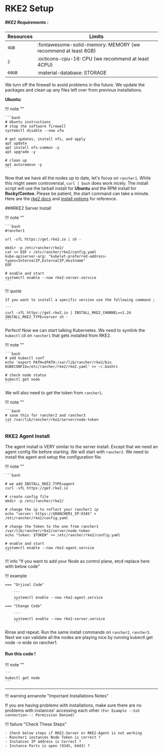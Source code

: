 # RKE2 Setup

##### RKE2 Requirements :


| Resources      | Limits                                                       |
| -----------    | ------------------------------------                         |
| `4GB`          | :fontawesome-solid-memory: MEMORY (we recommend at least 8GB)|
| `2`            | :octicons-cpu-16: CPU (we recommend at least 4CPU)           |
| `60GB`         | :material-database:     STORAGE                              |



We turn off the firewall to avoid problems in the future. We update the packages and clean up any files left over from previous installations.


**Ubuntu**:

!!! note ""

    ```bash
    # Ubuntu instructions 
    # stop the software firewall
    systemctl disable --now ufw

    # get updates, install nfs, and apply
    apt update
    apt install nfs-common -y  
    apt upgrade -y

    # clean up
    apt autoremove -y
    ```

Now that we have all the nodes up to date, let's focus on `rancher1`. While this might seem controversial, `curl | bash` does work nicely. The install script will use the tarball install for **Ubuntu** and the RPM install for **Rocky/Centos**. Please be patient, the start command can take a minute. Here are the [rke2 docs](https://docs.rke2.io/install/methods/) and [install options](https://docs.rke2.io/install/install_options/install_options/) for reference.

###RKE2 Server Install

!!! note ""

    ```bash
    #rancher1

    url -sfL https://get.rke2.io | sh -

    mkdir -p /etc/rancher/rke2/
    cat << EOF > /etc/rancher/rke2/config.yaml
    kube-apiserver-arg: "kubelet-preferred-address-types=InternalIP,ExternalIP,Hostname"
    EOF

    # enable and start
    systemctl enable --now rke2-server.service
    ```

!!! quote

    If you want to install a specific version use the following command ;

    ```
    curl -sfL https://get.rke2.io | INSTALL_RKE2_CHANNEL=v1.24 INSTALL_RKE2_TYPE=server sh -
    ```


Perfect! Now we can start talking Kubernetes. We need to symlink the `kubectl` cli on `rancher1` that gets installed from RKE2.


!!! note ""

    ```bash
    # add kubectl conf
    echo 'export PATH=$PATH:/var/lib/rancher/rke2/bin KUBECONFIG=/etc/rancher/rke2/rke2.yaml' >> ~/.bashrc

    # check node status
    kubectl get node
    ```

We will also need to get the token from `rancher1`.

!!! note ""

    ```bash
    # save this for rancher2 and rancher3
    cat /var/lib/rancher/rke2/server/node-token
    ```

### RKE2 Agent Install

The agent install is VERY similar to the server install. Except that we need an agent config file before starting. We will start with `rancher2`. We need to install the agent and setup the configuration file.

!!! note ""

    ```bash

    # we add INSTALL_RKE2_TYPE=agent
    curl -sfL https://get.rke2.io 

    # create config file
    mkdir -p /etc/rancher/rke2/ 

    # change the ip to reflect your rancher1 ip
    echo "server: https://$RANCHER1_IP:9345" > /etc/rancher/rke2/config.yaml

    # change the Token to the one from rancher1 /var/lib/rancher/rke2/server/node-token 
    echo "token: $TOKEN" >> /etc/rancher/rke2/config.yaml

    # enable and start
    systemctl enable --now rke2-agent.service
    ```

!!! info "If you want to add your Node as control plane, etcd replace here with below code"


!!! example

    === "Orjinal Code"

        ```
        systemctl enable --now rke2-agent.service
        ```
    === "Change Code"

        ```
        systemctl enable --now rke2-server.service
        ```
 
  Rinse and repeat. Run the same install commands on `rancher2`, `rancher3`. Next we can validate all the nodes are playing nice by running kubectl get node -o wide on rancher1. 

#### Run this code !

!!! note ""

    ```
    kubectl get node
    ```

---


!!! warning annanote  "Important Installations Notes"

 If you are having problems with installations, make sure there are no problems with instances' accessing each other `(For Example --Ssh connection--: Permission Denied)`

!!! failure "Check These Steps"

    - Check below steps if RKE2-Server or RKE2-Agent is not working 
    - Rancher1 instances Node Token is correct ? 
    - Instances IP address is Correct ? 
    - Instance Ports is open (9345, 6443) ?





